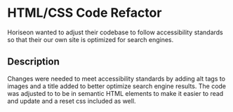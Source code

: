 # HTML/CSS Code Refactor 

Horiseon wanted to adjust their codebase to follow accessibility standards so that their our own site is optimized for search engines. 

## Description

Changes were needed to meet accessibility standards by adding alt tags to images and a title added to better optimize search engine results. The code was adjusted to to be in semantic HTML elements to make it easier to read and update and a reset css included as well. 





